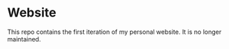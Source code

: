 # Website

This repo contains the first iteration of my personal website.
It is no longer maintained.
